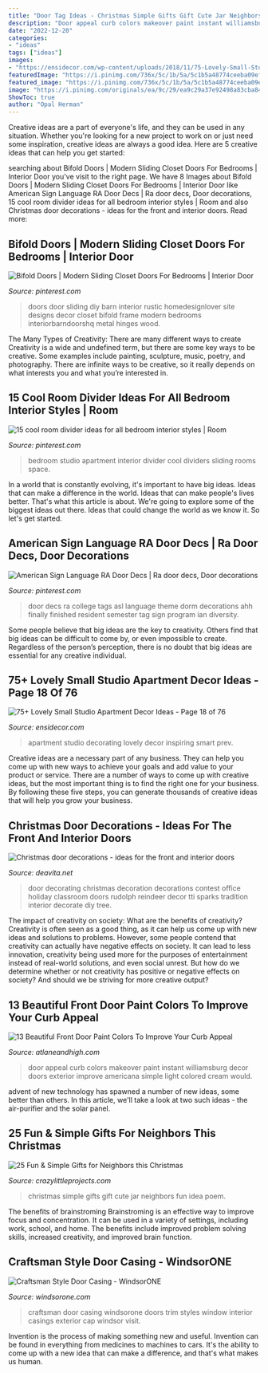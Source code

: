 ```yaml
---
title: "Door Tag Ideas - Christmas Simple Gifts Gift Cute Jar Neighbors Fun Idea Poem"
description: "Door appeal curb colors makeover paint instant williamsburg decor doors exterior improve americana simple light colored cream would"
date: "2022-12-20"
categories:
- "ideas"
tags: ["ideas"]
images:
- "https://ensidecor.com/wp-content/uploads/2018/11/75-Lovely-Small-Studio-Apartment-Decor-Ideas-18.jpg"
featuredImage: "https://i.pinimg.com/736x/5c/1b/5a/5c1b5a48774ceeba09ef27c289443498.jpg"
featured_image: "https://i.pinimg.com/736x/5c/1b/5a/5c1b5a48774ceeba09ef27c289443498.jpg"
image: "https://i.pinimg.com/originals/ea/9c/29/ea9c29a37e92498a83cba848bbb9f94f.jpg"
ShowToc: true
author: "Opal Herman"
---
```



Creative ideas are a part of everyone's life, and they can be used in any situation. Whether you're looking for a new project to work on or just need some inspiration, creative ideas are always a good idea. Here are 5 creative ideas that can help you get started: 

	

		
searching about Bifold Doors | Modern Sliding Closet Doors For Bedrooms | Interior Door you've visit to the right page. We have 8 Images about Bifold Doors | Modern Sliding Closet Doors For Bedrooms | Interior Door like American Sign Language RA Door Decs | Ra door decs, Door decorations, 15 cool room divider ideas for all bedroom interior styles | Room and also Christmas door decorations - ideas for the front and interior doors. Read more:
		
    
## Bifold Doors | Modern Sliding Closet Doors For Bedrooms | Interior Door

<img loading=lazy src="https://i.pinimg.com/736x/b5/b9/f1/b5b9f1102f74e6bf7cdc4e5b8f4f0e94.jpg" onerror="this.onerror=null;this.src='https://tse2.mm.bing.net/th?id=OIP._EnIeG-zPd4FXufT4e1-GgHaJ3&amp;pid=15.1';" alt="Bifold Doors | Modern Sliding Closet Doors For Bedrooms | Interior Door">

_Source: pinterest.com_

>doors door sliding diy barn interior rustic homedesignlover site designs decor closet bifold frame modern bedrooms interiorbarndoorshq metal hinges wood. 

	

The Many Types of Creativity: There are many different ways to create
Creativity is a wide and undefined term, but there are some key ways to be creative. Some examples include painting, sculpture, music, poetry, and photography. There are infinite ways to be creative, so it really depends on what interests you and what you’re interested in.

    
## 15 Cool Room Divider Ideas For All Bedroom Interior Styles | Room

<img loading=lazy src="https://i.pinimg.com/originals/ea/9c/29/ea9c29a37e92498a83cba848bbb9f94f.jpg" onerror="this.onerror=null;this.src='https://tse1.mm.bing.net/th?id=OIP.o5xNkEELnNQOMs1VMA32WwHaLH&amp;pid=15.1';" alt="15 cool room divider ideas for all bedroom interior styles | Room">

_Source: pinterest.com_

>bedroom studio apartment interior divider cool dividers sliding rooms space. 

	

In a world that is constantly evolving, it's important to have big ideas. Ideas that can make a difference in the world. Ideas that can make people's lives better. That's what this article is about. We're going to explore some of the biggest ideas out there. Ideas that could change the world as we know it. So let's get started.

    
## American Sign Language RA Door Decs | Ra Door Decs, Door Decorations

<img loading=lazy src="https://i.pinimg.com/736x/5c/1b/5a/5c1b5a48774ceeba09ef27c289443498.jpg" onerror="this.onerror=null;this.src='https://tse4.mm.bing.net/th?id=OIP.34NrJia8C3-WldaF5K8EswHaNK&amp;pid=15.1';" alt="American Sign Language RA Door Decs | Ra door decs, Door decorations">

_Source: pinterest.com_

>door decs ra college tags asl language theme dorm decorations ahh finally finished resident semester tag sign program ian diversity. 

	

Some people believe that big ideas are the key to creativity. Others find that big ideas can be difficult to come by, or even impossible to create. Regardless of the person’s perception, there is no doubt that big ideas are essential for any creative individual.

    
## 75+ Lovely Small Studio Apartment Decor Ideas - Page 18 Of 76

<img loading=lazy src="https://ensidecor.com/wp-content/uploads/2018/11/75-Lovely-Small-Studio-Apartment-Decor-Ideas-18.jpg" onerror="this.onerror=null;this.src='https://tse2.mm.bing.net/th?id=OIP.oa3HDTda0r-D-4x477okQAHaJ4&amp;pid=15.1';" alt="75+ Lovely Small Studio Apartment Decor Ideas - Page 18 of 76">

_Source: ensidecor.com_

>apartment studio decorating lovely decor inspiring smart prev. 

	

Creative ideas are a necessary part of any business. They can help you come up with new ways to achieve your goals and add value to your product or service. There are a number of ways to come up with creative ideas, but the most important thing is to find the right one for your business. By following these five steps, you can generate thousands of creative ideas that will help you grow your business.

    
## Christmas Door Decorations - Ideas For The Front And Interior Doors

<img loading=lazy src="https://deavita.net/wp-content/uploads/2015/11/christmas-door-decorations-rudolf-reindeer-christmas-tree.jpg" onerror="this.onerror=null;this.src='https://tse1.mm.bing.net/th?id=OIP.ZeIoRY1YtcvaTwnxzivO1gHaN8&amp;pid=15.1';" alt="Christmas door decorations - ideas for the front and interior doors">

_Source: deavita.net_

>door decorating christmas decoration decorations contest office holiday classroom doors rudolph reindeer decor tti sparks tradition interior decorate diy tree. 

	

The impact of creativity on society: What are the benefits of creativity?
Creativity is often seen as a good thing, as it can help us come up with new ideas and solutions to problems. However, some people contend that creativity can actually have negative effects on society. It can lead to less innovation, creativity being used more for the purposes of entertainment instead of real-world solutions, and even social unrest. But how do we determine whether or not creativity has positive or negative effects on society? And should we be striving for more creative output?

    
## 13 Beautiful Front Door Paint Colors To Improve Your Curb Appeal

<img loading=lazy src="https://www.atlaneandhigh.com/wp-content/uploads/2020/10/front-door-1-22-e1528855838872-664x1024.jpg" onerror="this.onerror=null;this.src='https://tse1.mm.bing.net/th?id=OIP.kVXB-WrOUaOwj0uU5pvocgHaLa&amp;pid=15.1';" alt="13 Beautiful Front Door Paint Colors To Improve Your Curb Appeal">

_Source: atlaneandhigh.com_

>door appeal curb colors makeover paint instant williamsburg decor doors exterior improve americana simple light colored cream would. 

	

advent of new technology has spawned a number of new ideas, some better than others. In this article, we'll take a look at two such ideas - the air-purifier and the solar panel.

    
## 25 Fun &amp; Simple Gifts For Neighbors This Christmas

<img loading=lazy src="https://crazylittleprojects.com/wp-content/uploads/2013/12/Christmas-MM-Poem-and-Gift-Idea-cute-and-simple-lilluna.com-.jpg" onerror="this.onerror=null;this.src='https://tse3.mm.bing.net/th?id=OIP.Whd_n0ygHh37eljhT-aSWQHaLH&amp;pid=15.1';" alt="25 Fun &amp; Simple Gifts for Neighbors this Christmas">

_Source: crazylittleprojects.com_

>christmas simple gifts gift cute jar neighbors fun idea poem. 

	

The benefits of brainstroming
Brainstroming is an effective way to improve focus and concentration. It can be used in a variety of settings, including work, school, and home. The benefits include improved problem solving skills, increased creativity, and improved brain function.

    
## Craftsman Style Door Casing - WindsorONE

<img loading=lazy src="https://windsorone.com/wp-content/uploads/2017/05/windsor-one-wowc-base-cap-2-600.jpg" onerror="this.onerror=null;this.src='https://tse1.mm.bing.net/th?id=OIP.dsixBpCbCUWjp4BKmY5RYAHaJ4&amp;pid=15.1';" alt="Craftsman Style Door Casing - WindsorONE">

_Source: windsorone.com_

>craftsman door casing windsorone doors trim styles window interior casings exterior cap windsor visit. 

	

Invention is the process of making something new and useful. Invention can be found in everything from medicines to machines to cars. It's the ability to come up with a new idea that can make a difference, and that's what makes us human.


